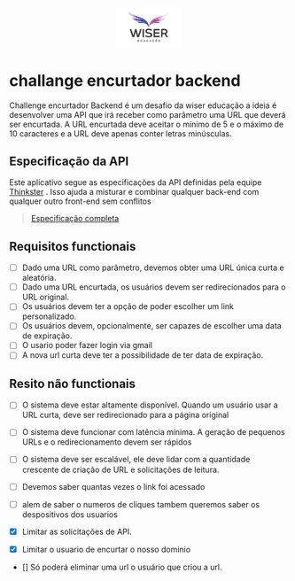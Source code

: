 <p align="center">
    <img src="./image001.gif" width="120"  alg="Wiser Educação logo" />
</p>

# challange encurtador backend

Challenge encurtador Backend é um desafio da wiser educação a ideia é desenvolver uma API que irá receber como parâmetro uma URL que deverá ser encurtada. A URL encurtada deve aceitar o mínimo de 5 e o máximo de 10 caracteres e a URL deve apenas conter letras minúsculas.

## Especificação da API

Este aplicativo segue as especificações da API definidas pela equipe [Thinkster](https://github.com/gothinkster) . Isso ajuda a misturar e combinar qualquer back-end com qualquer outro front-end sem conflitos

> [Especificação completa](https://github.com/gothinkster/realworld/tree/master/api)

## Requisitos functionais

- [ ] Dado uma URL como parâmetro, devemos obter uma URL única curta e aleatória.
- [ ] Dado uma URL encurtada, os usuários devem ser redirecionados para o URL original.
- [ ] Os usuários devem ter a opção de poder escolher um link personalizado.
- [ ] Os usuários devem, opcionalmente, ser capazes de escolher uma data de expiração.
- [ ] O usario poder fazer login via gmail
- [ ] A nova url curta deve ter a possibilidade de ter data de expiração.

## Resito não functionais

- [ ] O sistema deve estar altamente disponível. Quando um usuário usar a URL curta, deve ser redirecionado para a página original
- [ ] O sistema deve funcionar com latência mínima. A geração de pequenos URLs e o redirecionamento devem ser rápidos
- [ ] O sistema deve ser escalável, ele deve lidar com a quantidade crescente de criação de URL e solicitações de leitura.
- [ ] Devemos saber quantas vezes o link foi acessado

- [ ] alem de saber o numeros de cliques tambem queremos saber os despositivos dos usuarios

- [x] Limitar as solicitações de API.
- [x] Limitar o usuario de encurtar o nosso dominio
- [] Só poderá eliminar uma url o usuário que criou a url.

